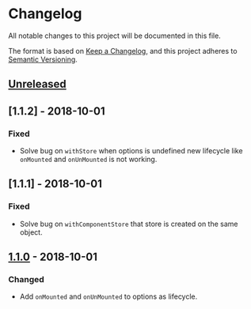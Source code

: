 # Changelog
All notable changes to this project will be documented in this file.

The format is based on [Keep a Changelog](https://keepachangelog.com/en/1.0.0/),
and this project adheres to [Semantic Versioning](https://semver.org/spec/v2.0.0.html).

## [Unreleased]

## [1.1.2] - 2018-10-01
### Fixed
- Solve bug on `withStore` when options is undefined new lifecycle like `onMounted` and `onUnMounted` is not working.

## [1.1.1] - 2018-10-01
### Fixed
- Solve bug on `withComponentStore` that store is created on the same object.

## [1.1.0] - 2018-10-01
### Changed
- Add `onMounted` and `onUnMounted` to options as lifecycle.


[Unreleased]: https://github.com/wongnai/with-mobx-store/compare/master...ReiiYuki:feature/mounted-lifecycle
[1.1.0]: https://github.com/wongnai/with-mobx-store/compare/master...ReiiYuki:feature/mounted-lifecycle